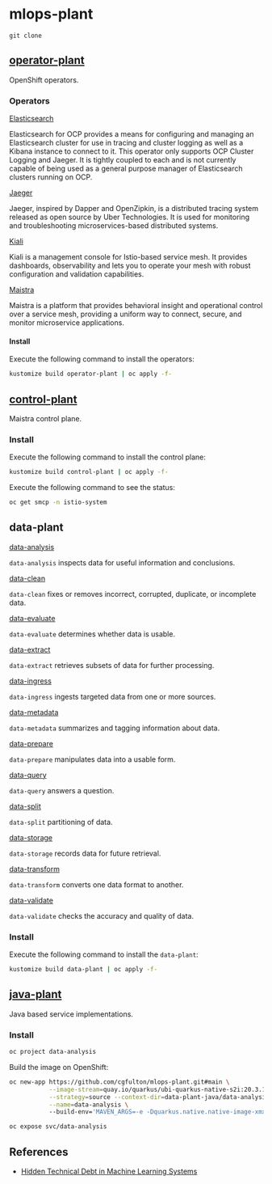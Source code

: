 # mlops-plant

```shell
git clone 
```

## [operator-plant](./operator-plant)
OpenShift operators.

### Operators

[Elasticsearch](./operator-plant/overlays/elasticsearch)

Elasticsearch for OCP provides a means for configuring and managing an Elasticsearch cluster for use in tracing and cluster logging as well as a Kibana instance to connect to it. This operator only supports OCP Cluster Logging and Jaeger. It is tightly coupled to each and is not currently capable of being used as a general purpose manager of Elasticsearch clusters running on OCP.

[Jaeger](./operator-plant/overlays/jaeger)

Jaeger, inspired by Dapper and OpenZipkin, is a distributed tracing system released as open source by Uber Technologies. It is used for monitoring and troubleshooting microservices-based distributed systems.

[Kiali](./operator-plant/overlays/kiali)

Kiali is a management console for Istio-based service mesh. It provides dashboards, observability and lets you to operate your mesh with robust configuration and validation capabilities.

[Maistra](service-mesh/overlays/operator-maistra)

Maistra is a platform that provides behavioral insight and operational control over a service mesh, providing a uniform way to connect, secure, and monitor microservice applications.

#### Install

Execute the following command to install the operators:
```sh 
kustomize build operator-plant | oc apply -f-
```

## [control-plant](./control-plant)

Maistra control plane.

### Install

Execute the following command to install the control plane:
```sh 
kustomize build control-plant | oc apply -f-
```

Execute the following command to see the status:
```sh
oc get smcp -n istio-system
```

## data-plant

[data-analysis](./data-plant/overlays/data-analysis)

`data-analysis` inspects data for useful information and conclusions.

[data-clean](./data-plant/overlays/data-clean)

`data-clean` fixes or removes incorrect, corrupted, duplicate, or incomplete data.

[data-evaluate](./data-plant/overlays/data-evaluate)

`data-evaluate` determines whether data is usable.

[data-extract](./data-plant/overlays/data-extract)

`data-extract` retrieves subsets of data for further processing.

[data-ingress](./data-plant/overlays/data-ingress)

`data-ingress` ingests targeted data from one or more sources.

[data-metadata](./data-plant/overlays/data-metadata)

`data-metadata` summarizes and tagging information about data.

[data-prepare](./data-plant/overlays/data-prepare)

`data-prepare` manipulates data into a usable form.

[data-query](./data-plant/overlays/data-query)

`data-query` answers a question.

[data-split](./data-plant/overlays/data-split)

`data-split` partitioning of data.

[data-storage](./data-plant/overlays/data-storage)

`data-storage` records data for future retrieval.

[data-transform](./data-plant/overlays/data-transform)

`data-transform` converts one data format to another.

[data-validate](./data-plant/overlays/data-validate)

`data-validate` checks the accuracy and quality of data.

### Install

Execute the following command to install the `data-plant`:
```sh 
kustomize build data-plant | oc apply -f-
```

## [java-plant](java-plant)

Java based service implementations.

### Install


```sh 
oc project data-analysis
```

Build the image on OpenShift:
```sh
oc new-app https://github.com/cgfulton/mlops-plant.git#main \
           --image-stream=quay.io/quarkus/ubi-quarkus-native-s2i:20.3.1-java11 \
           --strategy=source --context-dir=data-plant-java/data-analysis \
           --name=data-analysis \ 
           --build-env='MAVEN_ARGS=-e -Dquarkus.native.native-image-xmx=6g'
```

```sh           
oc expose svc/data-analysis
```

## References

* [Hidden Technical Debt in Machine Learning Systems](https://papers.nips.cc/paper/2015/file/86df7dcfd896fcaf2674f757a2463eba-Paper.pdf)
